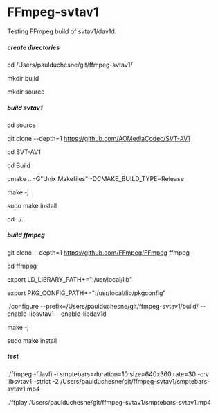 # FFmpeg-svtav1
Testing FFmpeg build of svtav1/dav1d.

##### create directories
cd /Users/paulduchesne/git/ffmpeg-svtav1/

mkdir build

mkdir source

##### build svtav1
cd source

git clone --depth=1 https://github.com/AOMediaCodec/SVT-AV1

cd SVT-AV1

cd Build

cmake .. -G"Unix Makefiles" -DCMAKE_BUILD_TYPE=Release

make -j

sudo make install

cd ../..

##### build ffmpeg
git clone --depth=1 https://github.com/FFmpeg/FFmpeg ffmpeg

cd ffmpeg

export LD_LIBRARY_PATH+=":/usr/local/lib"

export PKG_CONFIG_PATH+=":/usr/local/lib/pkgconfig"

./configure --prefix=/Users/paulduchesne/git/ffmpeg-svtav1/build/ --enable-libsvtav1 --enable-libdav1d

make -j

sudo make install

##### test
./ffmpeg -f lavfi -i smptebars=duration=10:size=640x360:rate=30 -c:v libsvtav1 -strict -2 /Users/paulduchesne/git/ffmpeg-svtav1/smptebars-svtav1.mp4

./ffplay /Users/paulduchesne/git/ffmpeg-svtav1/smptebars-svtav1.mp4
